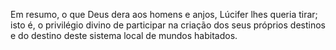 ﻿Em resumo, o que Deus dera aos homens e anjos, Lúcifer lhes queria tirar; isto é, o privilégio divino de participar na criação dos seus próprios destinos e do destino deste sistema local de mundos habitados.